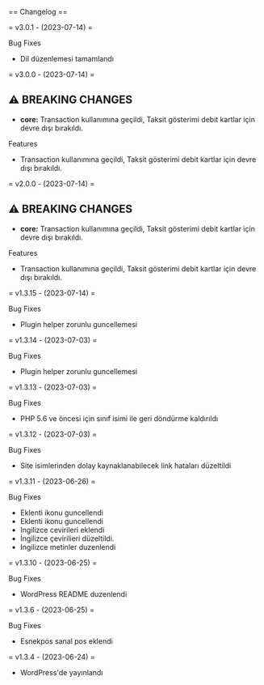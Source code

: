 == Changelog ==

= v3.0.1 - (2023-07-14) =


Bug Fixes

* Dil düzenlemesi tamamlandı

= v3.0.0 - (2023-07-14) =

## ⚠ BREAKING CHANGES

* **core:** Transaction kullanımına geçildi, Taksit gösterimi debit kartlar için devre dışı bırakıldı.


Features

* Transaction kullanımına geçildi, Taksit gösterimi debit kartlar için devre dışı bırakıldı.

= v2.0.0 - (2023-07-14) =

## ⚠ BREAKING CHANGES

* **core:** Transaction kullanımına geçildi, Taksit gösterimi debit kartlar için devre dışı bırakıldı.


Features

* Transaction kullanımına geçildi, Taksit gösterimi debit kartlar için devre dışı bırakıldı.

= v1.3.15 - (2023-07-14) =


Bug Fixes

* Plugin helper zorunlu guncellemesi

= v1.3.14 - (2023-07-03) =


Bug Fixes

* Plugin helper zorunlu guncellemesi

= v1.3.13 - (2023-07-03) =


Bug Fixes

* PHP 5.6 ve öncesi için sınıf isimi ile geri döndürme kaldırıldı

= v1.3.12 - (2023-07-03) =


Bug Fixes

* Site isimlerinden dolay kaynaklanabilecek link hataları düzeltildi

= v1.3.11 - (2023-06-26) =


Bug Fixes

* Eklenti ikonu guncellendi
* Eklenti ikonu guncellendi
* Ingilizce cevirileri eklendi
* İngilizce çevirilieri düzeltildi.
* Ingilizce metinler duzenlendi

= v1.3.10 - (2023-06-25) =


Bug Fixes

* WordPress README duzenlendi

= v1.3.6 - (2023-06-25) =


Bug Fixes

* Esnekpos sanal pos eklendi

= v1.3.4 - (2023-06-24) =

* WordPress'de yayınlandı
